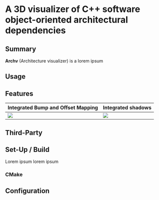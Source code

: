 # A 3D visualizer of C++ software object-oriented architectural dependencies 


## Summary 

**Archv** (Architecture visualizer) is a lorem ipsum


## Usage


## Features

| Integrated Bump and Offset Mapping | Integrated shadows |
|----|----|
| ![](Other/screenshots/bumpmap.webp) | ![](Other/screenshots/shadows.jpg) |


## Third-Party


## Set-Up / Build

Lorem ipsum lorem ipsum

### CMake


## Configuration


